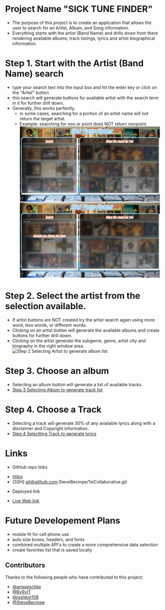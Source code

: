 # Project Name "SICK TUNE FINDER"
- The purpose of this project is to create an application that allows the user to search for an Artist, Album, and Song information.
- Everything starts with the artist (Band Name) and drills down from there rendering available albums, track listings, lyrics and artist biographical information.

# Step 1. Start with the Artist (Band Name) search
- type your search text into the input box and hit the enter key or click on the "Artist" button
- this search will generate buttons for available artist with the search term in it for further drill down.
- Generally, this works perfectly.
    + in some cases, searching for a portion of an artist name will not return the target artist. 
    + Example: searching for non or point does NOT return nonpoint.
![Step 1 Artist Search](./assets/STF_1_Home_Screen.PNG)
![Step 1 Results](./assets/STF_2_Artist_Searched.PNG)

# Step 2. Select the artist from the selection available.
- If artist buttons are NOT created try the artist search again using more word, less words, or different words.
- Clicking on an artist button will generate the available albums and create buttons for further drill down.
- Clicking on the artist generate the subgenre, genre, artist city and biography in the right window area.
![Step 2 Selecting Artist to generate album list](./assets/STF_3_Artist_Searched.PNG)

# Step 3. Choose an album
- Selecting an album button will generate a list of available tracks.
- [Step 3 Selecting Album to generate track list](./assets/STF_4_Album_Selected.PNG)

# Step 4. Choose a Track
- Selecting a track will generate 30% of any available lyrics along with a disclaimer and Copyright information.
- [Step 4 Selectting Track to generate lyrics](./assets/STF_5_Song_Selected.PNG)


# Links
* GitHub repo links
- [https](https://github.com/SteveBecmpe/1stCollaborative.git)
- [SSH] git@github.com:SteveBecmpe/1stCollaborative.git

* Deployed link
- [Live Web link](https://stevebecmpe.github.io/1stCollaborative/)

# Future Developement Plans
- mobile fit for cell phone use
- auto size boxes, headers, and fonts
- combined multiple API's to create a more comprehensive data selection
- create favorites list that is saved locally


## Contributors
Thanks to the following people who have contributed to this project:
* [@ampieschke](https://github.com/ampieschke)
* [@RyRyIT](https://github.com/RyRyIT)
* [@joshkorf08](https://github.com/joshkorf08)
* [@SteveBecmpe](https://github.com/SteveBecmpe)


